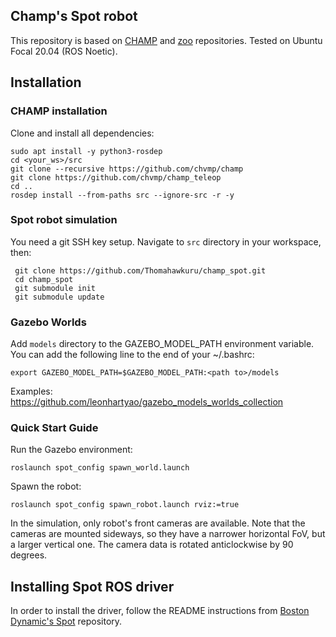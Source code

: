 ## Champ's Spot robot
This repository is based on [CHAMP](https://github.com/chvmp/champ) and [zoo](https://github.com/chvmp/robots) repositories. Tested on Ubuntu Focal 20.04 (ROS Noetic).

## Installation

### CHAMP installation

Clone and install all dependencies:
```
sudo apt install -y python3-rosdep
cd <your_ws>/src
git clone --recursive https://github.com/chvmp/champ
git clone https://github.com/chvmp/champ_teleop
cd ..
rosdep install --from-paths src --ignore-src -r -y
```
### Spot robot simulation

You need a git SSH key setup. Navigate to `src` directory in your workspace, then:
```
 git clone https://github.com/Thomahawkuru/champ_spot.git
 cd champ_spot
 git submodule init
 git submodule update
```

### Gazebo Worlds
Add `models` directory to the GAZEBO_MODEL_PATH environment variable. You can add the following line to the end of your ~/.bashrc:
```
export GAZEBO_MODEL_PATH=$GAZEBO_MODEL_PATH:<path to>/models
```
Examples: https://github.com/leonhartyao/gazebo_models_worlds_collection

### Quick Start Guide

Run the Gazebo environment:
```
roslaunch spot_config spawn_world.launch
```

Spawn the robot:
```
roslaunch spot_config spawn_robot.launch rviz:=true
```

In the simulation, only robot's front cameras are available. Note that the cameras are mounted sideways, so they have a narrower horizontal FoV, but a larger vertical one. The camera data is rotated anticlockwise by 90 degrees.

## Installing Spot ROS driver
In order to install the driver, follow the README instructions from [Boston Dynamic's Spot](https://github.com/clearpathrobotics/spot_ros) repository.
